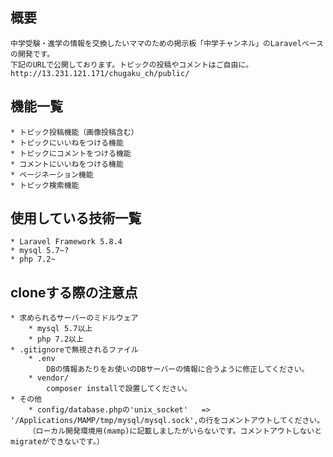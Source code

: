 ## 概要

	中学受験・進学の情報を交換したいママのための掲示板「中学チャンネル」のLaravelベースの開発です。
	下記のURLで公開しております。トピックの投稿やコメントはご自由に。
	http://13.231.121.171/chugaku_ch/public/

## 機能一覧

	* トピック投稿機能（画像投稿含む）
	* トピックにいいねをつける機能
	* トピックにコメントをつける機能
	* コメントにいいねをつける機能
	* ページネーション機能
	* トピック検索機能

## 使用している技術一覧
	
	* Laravel Framework 5.8.4
	* mysql 5.7~?
	* php 7.2~

## cloneする際の注意点
	* 求められるサーバーのミドルウェア
		* mysql 5.7以上
		* php 7.2以上
	* .gitignoreで無視されるファイル
		* .env
			DBの情報あたりをお使いのDBサーバーの情報に合うように修正してください。
		* vendor/
			composer installで設置してください。
	* その他
		* config/database.phpの'unix_socket'   => '/Applications/MAMP/tmp/mysql/mysql.sock',の行をコメントアウトしてください。
		（ローカル開発環境用(mamp)に記載しましたがいらないです。コメントアウトしないとmigrateができないです。）